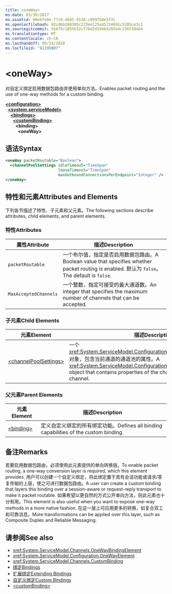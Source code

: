 ```yaml
---
title: <oneWay>
ms.date: 03/30/2017
ms.assetid: 00e67e0e-77c0-4695-9138-c0997b0e5f3c
ms.openlocfilehash: 92cd6b280305c223ee125a45724691c5205ce3c1
ms.sourcegitcommit: 5b475c1855b32cf78d2d1bbb4295e4c236f39464
ms.translationtype: MT
ms.contentlocale: zh-CN
ms.lasthandoff: 09/24/2020
ms.locfileid: "91195007"
---
```

# \<oneWay>

<span data-ttu-id="04484-101">对自定义绑定启用数据包路由并使用单向方法。</span><span class="sxs-lookup"><span data-stu-id="04484-101">Enables packet routing and the use of one-way methods for a custom binding.</span></span>  
  
[**\<configuration>**](../configuration-element.md)\
&nbsp;&nbsp;[**\<system.serviceModel>**](system-servicemodel.md)\
&nbsp;&nbsp;&nbsp;&nbsp;[**\<bindings>**](bindings.md)\
&nbsp;&nbsp;&nbsp;&nbsp;&nbsp;&nbsp;[**\<customBinding>**](custombinding.md)\
&nbsp;&nbsp;&nbsp;&nbsp;&nbsp;&nbsp;&nbsp;&nbsp;**\<binding>**\
&nbsp;&nbsp;&nbsp;&nbsp;&nbsp;&nbsp;&nbsp;&nbsp;&nbsp;&nbsp;**\<oneWay>**  
  
## <a name="syntax"></a><span data-ttu-id="04484-102">语法</span><span class="sxs-lookup"><span data-stu-id="04484-102">Syntax</span></span>  
  
```xml  
<oneWay packetRoutable="Boolean">
  <channelPoolSettings idleTimeout="TimeSpan"
                       leaseTimeout="TimeSpan"
                       maxOutboundConnectionsPerEndpoint="Integer" />
</oneWay>
```  
  
## <a name="attributes-and-elements"></a><span data-ttu-id="04484-103">特性和元素</span><span class="sxs-lookup"><span data-stu-id="04484-103">Attributes and Elements</span></span>  

 <span data-ttu-id="04484-104">下列各节描述了特性、子元素和父元素。</span><span class="sxs-lookup"><span data-stu-id="04484-104">The following sections describe attributes, child elements, and parent elements.</span></span>  
  
### <a name="attributes"></a><span data-ttu-id="04484-105">特性</span><span class="sxs-lookup"><span data-stu-id="04484-105">Attributes</span></span>  
  
|<span data-ttu-id="04484-106">属性</span><span class="sxs-lookup"><span data-stu-id="04484-106">Attribute</span></span>|<span data-ttu-id="04484-107">描述</span><span class="sxs-lookup"><span data-stu-id="04484-107">Description</span></span>|  
|---------------|-----------------|  
|`packetRoutable`|<span data-ttu-id="04484-108">一个布尔值，指定是否启用数据包路由。</span><span class="sxs-lookup"><span data-stu-id="04484-108">A Boolean value that specifies whether packet routing is enabled.</span></span> <span data-ttu-id="04484-109">默认为 `false`。</span><span class="sxs-lookup"><span data-stu-id="04484-109">The default is `false`.</span></span>|  
|`MaxAcceptedChannels`|<span data-ttu-id="04484-110">一个整数，指定可接受的最大通道数。</span><span class="sxs-lookup"><span data-stu-id="04484-110">An integer that specifies the maximum number of channels that can be accepted.</span></span>|  
  
### <a name="child-elements"></a><span data-ttu-id="04484-111">子元素</span><span class="sxs-lookup"><span data-stu-id="04484-111">Child Elements</span></span>  
  
|<span data-ttu-id="04484-112">元素</span><span class="sxs-lookup"><span data-stu-id="04484-112">Element</span></span>|<span data-ttu-id="04484-113">描述</span><span class="sxs-lookup"><span data-stu-id="04484-113">Description</span></span>|  
|-------------|-----------------|  
|[\<channelPoolSettings>](channelpoolsettings.md)|<span data-ttu-id="04484-114">一个 <xref:System.ServiceModel.Configuration.ChannelPoolSettingsElement> 对象，包含当前通道的通道池的属性。</span><span class="sxs-lookup"><span data-stu-id="04484-114">A <xref:System.ServiceModel.Configuration.ChannelPoolSettingsElement> object that contains properties of the channel pool for the current channel.</span></span>|  
  
### <a name="parent-elements"></a><span data-ttu-id="04484-115">父元素</span><span class="sxs-lookup"><span data-stu-id="04484-115">Parent Elements</span></span>  
  
|<span data-ttu-id="04484-116">元素</span><span class="sxs-lookup"><span data-stu-id="04484-116">Element</span></span>|<span data-ttu-id="04484-117">描述</span><span class="sxs-lookup"><span data-stu-id="04484-117">Description</span></span>|  
|-------------|-----------------|  
|[\<binding>](bindings.md)|<span data-ttu-id="04484-118">定义自定义绑定的所有绑定功能。</span><span class="sxs-lookup"><span data-stu-id="04484-118">Defines all binding capabilities of the custom binding.</span></span>|  
  
## <a name="remarks"></a><span data-ttu-id="04484-119">备注</span><span class="sxs-lookup"><span data-stu-id="04484-119">Remarks</span></span>  

 <span data-ttu-id="04484-120">若要启用数据包路由，必须使用此元素提供的单向转换层。</span><span class="sxs-lookup"><span data-stu-id="04484-120">To enable packet routing, a one-way conversion layer is required, which this element provides.</span></span> <span data-ttu-id="04484-121">用户可以创建一个自定义绑定，将此绑定置于具有会话功能或请求/答复传输的上层，使之可进行数据包路由。</span><span class="sxs-lookup"><span data-stu-id="04484-121">A user can create a custom binding that layers this binding over a session-aware or request-reply transport to make it packet routable.</span></span> <span data-ttu-id="04484-122">如果希望以更自然的方式公开单向方法，则此元素也十分有用。</span><span class="sxs-lookup"><span data-stu-id="04484-122">This element is also useful when you want to expose one-way methods in a more native fashion.</span></span> <span data-ttu-id="04484-123">在这一层上可应用更多的转换，如复合双工和可靠消息。</span><span class="sxs-lookup"><span data-stu-id="04484-123">More transformations can be applied over this layer, such as Composite Duplex and Reliable Messaging.</span></span>  
  
## <a name="see-also"></a><span data-ttu-id="04484-124">请参阅</span><span class="sxs-lookup"><span data-stu-id="04484-124">See also</span></span>

- <xref:System.ServiceModel.Channels.OneWayBindingElement>
- <xref:System.ServiceModel.Configuration.OneWayElement>
- <xref:System.ServiceModel.Channels.CustomBinding>
- [<span data-ttu-id="04484-125">绑定</span><span class="sxs-lookup"><span data-stu-id="04484-125">Bindings</span></span>](../../../wcf/bindings.md)
- [<span data-ttu-id="04484-126">扩展绑定</span><span class="sxs-lookup"><span data-stu-id="04484-126">Extending Bindings</span></span>](../../../wcf/extending/extending-bindings.md)
- [<span data-ttu-id="04484-127">自定义绑定</span><span class="sxs-lookup"><span data-stu-id="04484-127">Custom Bindings</span></span>](../../../wcf/extending/custom-bindings.md)
- [\<customBinding>](custombinding.md)
